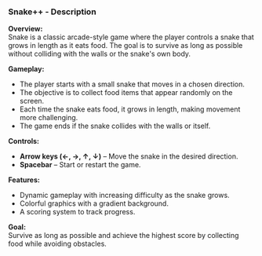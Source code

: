 ### **Snake++ - Description**  

**Overview:**  
Snake is a classic arcade-style game where the player controls a snake that grows in length as it eats food. The goal is to survive as long as possible without colliding with the walls or the snake's own body.  

**Gameplay:**  
- The player starts with a small snake that moves in a chosen direction.  
- The objective is to collect food items that appear randomly on the screen.  
- Each time the snake eats food, it grows in length, making movement more challenging.  
- The game ends if the snake collides with the walls or itself.  

**Controls:**  
- **Arrow keys (←, →, ↑, ↓)** – Move the snake in the desired direction.  
- **Spacebar** – Start or restart the game.  

**Features:**  
- Dynamic gameplay with increasing difficulty as the snake grows.  
- Colorful graphics with a gradient background.  
- A scoring system to track progress.  

**Goal:**  
Survive as long as possible and achieve the highest score by collecting food while avoiding obstacles.
